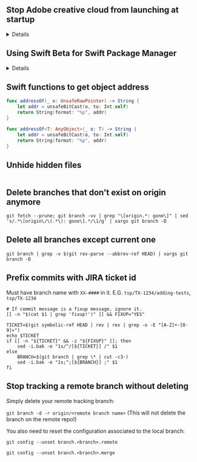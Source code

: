 ## Stop Adobe creative cloud from launching at startup
<details>
    
```
launchctl unload -w /Library/LaunchAgents/com.adobe.AdobeCreativeCloud.plist
```

</details>

## Using Swift Beta for Swift Package Manager
<details>
New swift tools comes installed when Xcode-Beta are installed. In order to use the beta swift is just a matter of switching the xcode you are using.
    
```bash
sudo xcode-select -s <Path-to-App>/Xcode-beta.app
```
</details>

## Swift functions to get object address
```swift
func addressOf(_ o: UnsafeRawPointer) -> String {
    let addr = unsafeBitCast(o, to: Int.self)
    return String(format: "%p", addr)
}

func addressOf<T: AnyObject>(_ o: T) -> String {
    let addr = unsafeBitCast(o, to: Int.self)
    return String(format: "%p", addr)
}
```

## Unhide hidden files
```
```

## Delete branches that don't exist on origin anymore
```
git fetch --prune; git branch -vv | grep "\[origin.*: gone\]" | sed 's/.*\[origin\/\(.*\): gone\].*/\1/g' | xargs git branch -D
```

## Delete all branches except current one
```
git branch | grep -v $(git rev-parse --abbrev-ref HEAD) | xargs git branch -D
```

## Prefix commits with JIRA ticket id
Must have branch name with `XX-####` in it. E.G. `tsp/TX-1234/adding-tests`, `tsp/TX-1234`
```
# If commit message is a fixup message, ignore it.
[[ -n "$(cat $1 | grep 'fixup!')" ]] && FIXUP="YES"

TICKET=$(git symbolic-ref HEAD | rev | rev | grep -o -E "[A-Z]+-[0-9]+")
echo $TICKET
if [[ -n "${TICKET}" && -z "${FIXUP}" ]]; then
    sed -i.bak -e "1s/^/[${TICKET}] /" $1
else
    BRANCH=$(git branch | grep \* | cut -c3-)
    sed -i.bak -e "1s;^;[${BRANCH}] ;" $1
fi

```

## Stop tracking a remote branch without deleting

Simply delete your remote tracking branch:

```git branch -d -r origin/<remote branch name>```
(This will not delete the branch on the remote repo!)

You also need to reset the configuration associated to the local branch:

```git config --unset branch.<branch>.remote```

```git config --unset branch.<branch>.merge```
